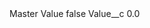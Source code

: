 <?xml version="1.0" encoding="UTF-8"?>
<CustomMetadata xmlns="http://soap.sforce.com/2006/04/metadata" xmlns:xsi="http://www.w3.org/2001/XMLSchema-instance" xmlns:xsd="http://www.w3.org/2001/XMLSchema">
    <label>Master Value</label>
    <protected>false</protected>
    <values>
        <field>Value__c</field>
        <value xsi:type="xsd:double">0.0</value>
    </values>
</CustomMetadata>
